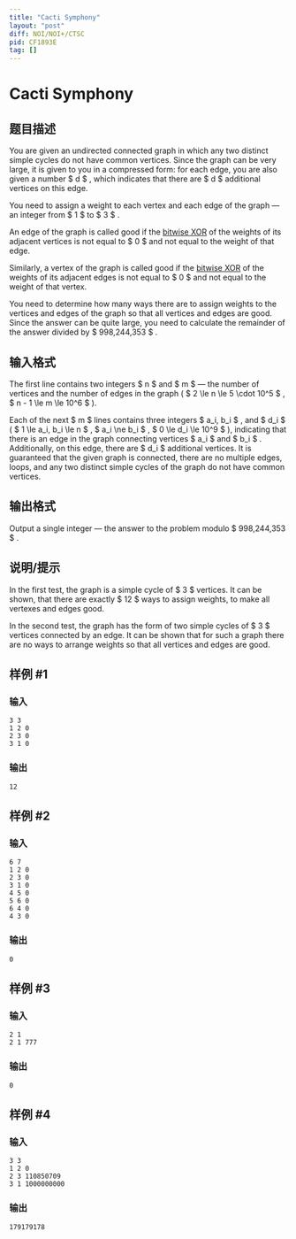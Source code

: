 ```yaml
---
title: "Cacti Symphony"
layout: "post"
diff: NOI/NOI+/CTSC
pid: CF1893E
tag: []
---
```


# Cacti Symphony

## 题目描述

You are given an undirected connected graph in which any two distinct simple cycles do not have common vertices. Since the graph can be very large, it is given to you in a compressed form: for each edge, you are also given a number $ d $ , which indicates that there are $ d $ additional vertices on this edge.

You need to assign a weight to each vertex and each edge of the graph — an integer from $ 1 $ to $ 3 $ .

An edge of the graph is called good if the [bitwise XOR](https://en.wikipedia.org/wiki/Exclusive_or) of the weights of its adjacent vertices is not equal to $ 0 $ and not equal to the weight of that edge.

Similarly, a vertex of the graph is called good if the [bitwise XOR](https://en.wikipedia.org/wiki/Exclusive_or) of the weights of its adjacent edges is not equal to $ 0 $ and not equal to the weight of that vertex.

You need to determine how many ways there are to assign weights to the vertices and edges of the graph so that all vertices and edges are good. Since the answer can be quite large, you need to calculate the remainder of the answer divided by $ 998\,244\,353 $ .

## 输入格式

The first line contains two integers $ n $ and $ m $ — the number of vertices and the number of edges in the graph ( $ 2 \le n \le 5 \cdot 10^5 $ , $ n - 1 \le m \le 10^6 $ ).

Each of the next $ m $ lines contains three integers $ a_i, b_i $ , and $ d_i $ ( $ 1 \le a_i, b_i \le n $ , $ a_i \ne b_i $ , $ 0 \le d_i \le 10^9 $ ), indicating that there is an edge in the graph connecting vertices $ a_i $ and $ b_i $ . Additionally, on this edge, there are $ d_i $ additional vertices. It is guaranteed that the given graph is connected, there are no multiple edges, loops, and any two distinct simple cycles of the graph do not have common vertices.

## 输出格式

Output a single integer — the answer to the problem modulo $ 998\,244\,353 $ .

## 说明/提示

In the first test, the graph is a simple cycle of $ 3 $ vertices. It can be shown, that there are exactly $ 12 $ ways to assign weights, to make all vertexes and edges good.

In the second test, the graph has the form of two simple cycles of $ 3 $ vertices connected by an edge. It can be shown that for such a graph there are no ways to arrange weights so that all vertices and edges are good.

## 样例 #1

### 输入

```
3 3
1 2 0
2 3 0
3 1 0
```

### 输出

```
12
```

## 样例 #2

### 输入

```
6 7
1 2 0
2 3 0
3 1 0
4 5 0
5 6 0
6 4 0
4 3 0
```

### 输出

```
0
```

## 样例 #3

### 输入

```
2 1
2 1 777
```

### 输出

```
0
```

## 样例 #4

### 输入

```
3 3
1 2 0
2 3 110850709
3 1 1000000000
```

### 输出

```
179179178
```

